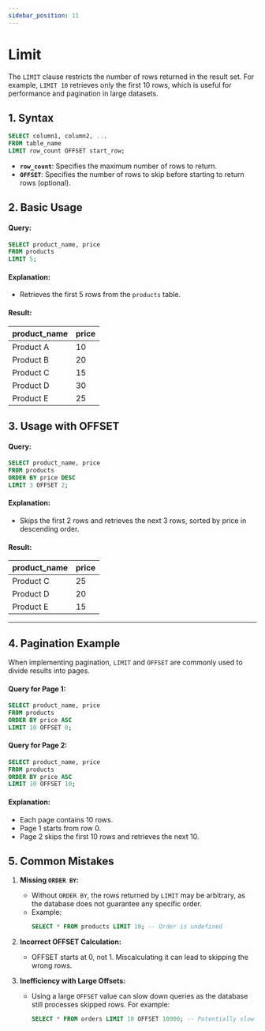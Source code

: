 ```yaml
---
sidebar_position: 11
---
```


# Limit

The `LIMIT` clause restricts the number of rows returned in the result set. For example, `LIMIT 10` retrieves only the first 10 rows, which is useful for performance and pagination in large datasets.  


## **1. Syntax**

```sql
SELECT column1, column2, ...
FROM table_name
LIMIT row_count OFFSET start_row;
```

- **`row_count`**: Specifies the maximum number of rows to return.
- **`OFFSET`**: Specifies the number of rows to skip before starting to return rows (optional).

## **2. Basic Usage**

#### Query:
```sql
SELECT product_name, price
FROM products
LIMIT 5;
```

#### Explanation:
- Retrieves the first 5 rows from the `products` table.

#### Result:

| product_name  | price |
|---------------|-------|
| Product A     | 10    |
| Product B     | 20    |
| Product C     | 15    |
| Product D     | 30    |
| Product E     | 25    |


## **3. Usage with OFFSET**

#### Query:
```sql
SELECT product_name, price
FROM products
ORDER BY price DESC
LIMIT 3 OFFSET 2;
```

#### Explanation:
- Skips the first 2 rows and retrieves the next 3 rows, sorted by price in descending order.

#### Result:

| product_name  | price |
|---------------|-------|
| Product C     | 25    |
| Product D     | 20    |
| Product E     | 15    |

---

## **4. Pagination Example**

When implementing pagination, `LIMIT` and `OFFSET` are commonly used to divide results into pages.

#### Query for Page 1:
```sql
SELECT product_name, price
FROM products
ORDER BY price ASC
LIMIT 10 OFFSET 0;
```

#### Query for Page 2:
```sql
SELECT product_name, price
FROM products
ORDER BY price ASC
LIMIT 10 OFFSET 10;
```

#### Explanation:
- Each page contains 10 rows.
- Page 1 starts from row 0.
- Page 2 skips the first 10 rows and retrieves the next 10.

## **5. Common Mistakes**

1. **Missing `ORDER BY`:**
   - Without `ORDER BY`, the rows returned by `LIMIT` may be arbitrary, as the database does not guarantee any specific order.
   - Example:
     ```sql
     SELECT * FROM products LIMIT 10; -- Order is undefined
     ```

2. **Incorrect OFFSET Calculation:**
   - OFFSET starts at 0, not 1. Miscalculating it can lead to skipping the wrong rows.

3. **Inefficiency with Large Offsets:**
   - Using a large `OFFSET` value can slow down queries as the database still processes skipped rows. For example:
     ```sql
     SELECT * FROM orders LIMIT 10 OFFSET 10000; -- Potentially slow
     ```